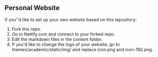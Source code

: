 ## Personal Website

If you''d like to set up your own website based on this repository:

1. Fork this repo.
2. Go to Netlify.com and connect to your forked repo.
3. Edit the markdown files in the content folder.
4. If you'd like to change the logo of your website, go to themes/academic/static/img/ and replace icon.png and icon-192.png.
